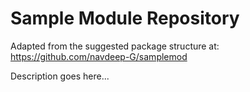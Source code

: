 Sample Module Repository
========================

Adapted from the suggested package structure at: https://github.com/navdeep-G/samplemod

Description goes here...